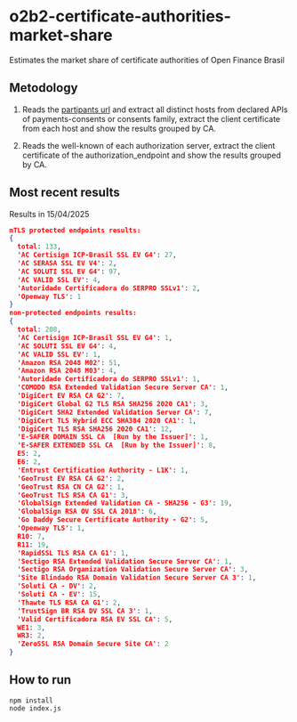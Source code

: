 # o2b2-certificate-authorities-market-share
Estimates the market share of certificate authorities of Open Finance Brasil

## Metodology
1) Reads the [partipants url](https://data.directory.openbankingbrasil.org.br/participants) and extract all distinct hosts from declared APIs of payments-consents or consents family, extract the client certificate from each host and show the results grouped by CA.

2) Reads the well-known of each authorization server, extract the client certificate of the authorization_endpoint and show the results grouped by CA.

## Most recent results

Results in 15/04/2025
```json
mTLS protected endpoints results: 
{
  total: 133,
  'AC Certisign ICP-Brasil SSL EV G4': 27,
  'AC SERASA SSL EV V4': 2,
  'AC SOLUTI SSL EV G4': 97,
  'AC VALID SSL EV': 4,
  'Autoridade Certificadora do SERPRO SSLv1': 2,
  'Openway TLS': 1
}
non-protected endpoints results:
{
  total: 208,
  'AC Certisign ICP-Brasil SSL EV G4': 1,
  'AC SOLUTI SSL EV G4': 4,
  'AC VALID SSL EV': 1,
  'Amazon RSA 2048 M02': 51,
  'Amazon RSA 2048 M03': 4,
  'Autoridade Certificadora do SERPRO SSLv1': 1,
  'COMODO RSA Extended Validation Secure Server CA': 1,
  'DigiCert EV RSA CA G2': 7,
  'DigiCert Global G2 TLS RSA SHA256 2020 CA1': 3,
  'DigiCert SHA2 Extended Validation Server CA': 7,
  'DigiCert TLS Hybrid ECC SHA384 2020 CA1': 1,
  'DigiCert TLS RSA SHA256 2020 CA1': 12,
  'E-SAFER DOMAIN SSL CA  [Run by the Issuer]': 1,
  'E-SAFER EXTENDED SSL CA  [Run by the Issuer]': 8,
  E5: 2,
  E6: 2,
  'Entrust Certification Authority - L1K': 1,
  'GeoTrust EV RSA CA G2': 2,
  'GeoTrust RSA CN CA G2': 1,
  'GeoTrust TLS RSA CA G1': 3,
  'GlobalSign Extended Validation CA - SHA256 - G3': 19,
  'GlobalSign RSA OV SSL CA 2018': 6,
  'Go Daddy Secure Certificate Authority - G2': 5,
  'Openway TLS': 1,
  R10: 7,
  R11: 19,
  'RapidSSL TLS RSA CA G1': 1,
  'Sectigo RSA Extended Validation Secure Server CA': 1,
  'Sectigo RSA Organization Validation Secure Server CA': 3,
  'Site Blindado RSA Domain Validation Secure Server CA 3': 1,
  'Soluti CA - DV': 2,
  'Soluti CA - EV': 15,
  'Thawte TLS RSA CA G1': 2,
  'TrustSign BR RSA DV SSL CA 3': 1,
  'Valid Certificadora RSA EV SSL CA': 5,
  WE1: 3,
  WR3: 2,
  'ZeroSSL RSA Domain Secure Site CA': 2
}
```

## How to run
```
npm install
node index.js
```